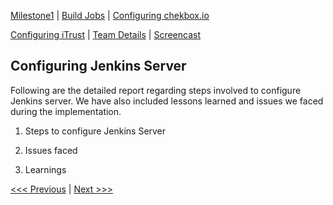 [Milestone1](README.md) | [Build Jobs](JenkinsJobBuilder.md) | [Configuring chekbox.io](Checkbox.md)

[Configuring iTrust](ITrust.md) | [Team Details](Team.md) | [Screencast](Screencast.md)

Configuring Jenkins Server
----------------------------------

Following are the detailed report regarding steps involved to configure Jenkins server. We have also included lessons learned and issues we faced during the implementation.

1. Steps to configure Jenkins Server

2. Issues faced

3. Learnings

[<<< Previous](README.md) | [Next >>>](JenkinsJobBuilder.md)